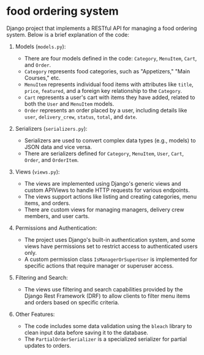 ﻿# food ordering system
Django project that implements a RESTful API for managing a food ordering system. Below is a brief explanation of the code:

1. Models (`models.py`):
   - There are four models defined in the code: `Category`, `MenuItem`, `Cart`, and `Order`.
   - `Category` represents food categories, such as "Appetizers," "Main Courses," etc.
   - `MenuItem` represents individual food items with attributes like `title`, `price`, `featured`, and a foreign key relationship to the `Category`.
   - `Cart` represents a user's cart with items they have added, related to both the `User` and `MenuItem` models.
   - `Order` represents an order placed by a user, including details like `user`, `delivery_crew`, `status`, `total`, and `date`.

2. Serializers (`serializers.py`):
   - Serializers are used to convert complex data types (e.g., models) to JSON data and vice versa.
   - There are serializers defined for `Category`, `MenuItem`, `User`, `Cart`, `Order`, and `OrderItem`.

3. Views (`views.py`):
   - The views are implemented using Django's generic views and custom APIViews to handle HTTP requests for various endpoints.
   - The views support actions like listing and creating categories, menu items, and orders.
   - There are custom views for managing managers, delivery crew members, and user carts.

4. Permissions and Authentication:
   - The project uses Django's built-in authentication system, and some views have permissions set to restrict access to authenticated users only.
   - A custom permission class `IsManagerOrSuperUser` is implemented for specific actions that require manager or superuser access.

5. Filtering and Search:
   - The views use filtering and search capabilities provided by the Django Rest Framework (DRF) to allow clients to filter menu items and orders based on specific criteria.

6. Other Features:
   - The code includes some data validation using the `bleach` library to clean input data before saving it to the database.
   - The `PartialOrderSerializer` is a specialized serializer for partial updates to orders.

